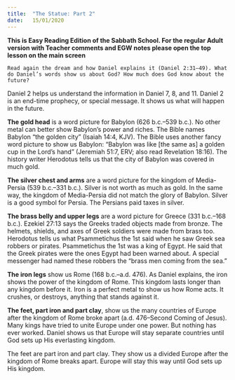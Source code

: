 ```yaml
---
title:  "The Statue: Part 2"
date:   15/01/2020
---
```


**This is Easy Reading Edition of the Sabbath School. For the regular Adult version with Teacher comments and EGW notes please open the top lesson on the main screen** 

`Read again the dream and how Daniel explains it (Daniel 2:31–49). What do Daniel’s words show us about God? How much does God know about the future?`

Daniel 2 helps us understand the information in Daniel 7, 8, and 11. Daniel 2 is an end-time prophecy, or special message. It shows us what will happen in the future.

**The gold head** is a word picture for Babylon (626 b.c.–539 b.c.). No other metal can better show Babylon’s power and riches. The Bible names Babylon “the golden city” (Isaiah 14:4, KJV). The Bible uses another fancy word picture to show us Babylon: “Babylon was like [the same as] a golden cup in the Lord’s hand” (Jeremiah 51:7, ERV; also read Revelation 18:16). The history writer Herodotus tells us that the city of Babylon was covered in much gold.

**The silver chest and arms** are a word picture for the kingdom of Media-Persia (539 b.c.–331 b.c.). Silver is not worth as much as gold. In the same way, the kingdom of Media-Persia did not match the glory of Babylon. Silver is a good symbol for Persia. The Persians paid taxes in silver.

**The brass belly and upper legs** are a word picture for Greece (331 b.c.–168 b.c.). Ezekiel 27:13 says the Greeks traded objects made from bronze. The helmets, shields, and axes of Greek soldiers were made from brass too. Herodotus tells us what Psammetichus the 1st said when he saw Greek sea robbers or pirates. Psammetichus the 1st was a king of Egypt. He said that the Greek pirates were the ones Egypt had been warned about. A special messenger had named these robbers the “brass men coming from the sea.”

**The iron legs** show us Rome (168 b.c.–a.d. 476). As Daniel explains, the iron shows the power of the kingdom of Rome. This kingdom lasts longer than any kingdom before it. Iron is a perfect metal to show us how Rome acts. It crushes, or destroys, anything that stands against it.

**The feet, part iron and part clay**, show us the many countries of Europe after the kingdom of Rome broke apart (a.d. 476–Second Coming of Jesus). Many kings have tried to unite Europe under one power. But nothing has ever worked. Daniel shows us that Europe will stay separate countries until God sets up His everlasting kingdom.

The feet are part iron and part clay. They show us a divided Europe after the kingdom of Rome breaks apart. Europe will stay this way until God sets up His kingdom.
